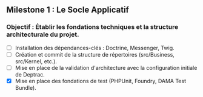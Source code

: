 ## Milestone 1 : Le Socle Applicatif
### Objectif : Établir les fondations techniques et la structure architecturale du projet.

* [ ] Installation des dépendances-clés : Doctrine, Messenger, Twig.
* [ ] Création et commit de la structure de répertoires (src/Business, src/Kernel, etc.).
* [ ] Mise en place de la validation d'architecture avec la configuration initiale de Deptrac.
* [x] Mise en place des fondations de test (PHPUnit, Foundry, DAMA Test Bundle).

